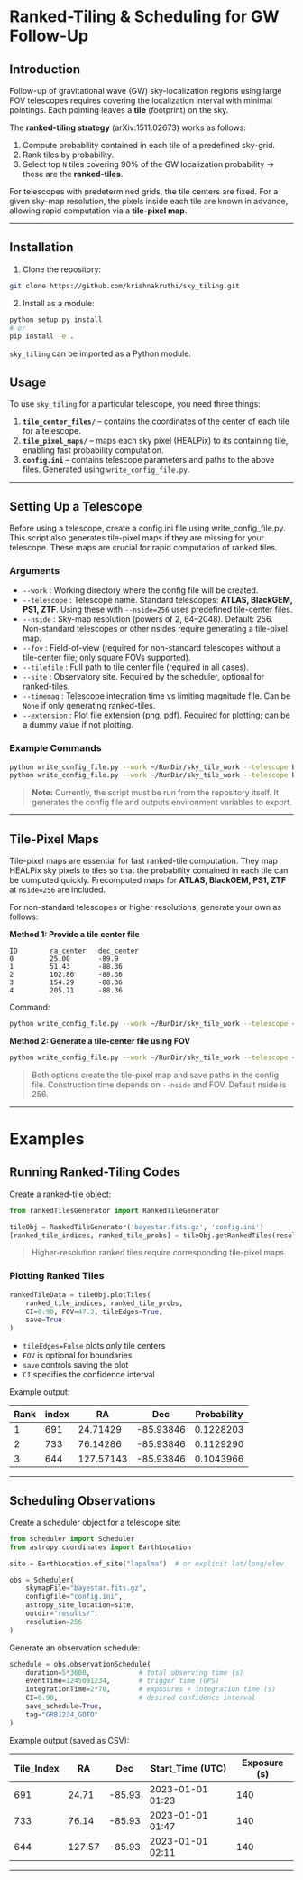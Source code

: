 # Ranked-Tiling & Scheduling for GW Follow-Up

## Introduction

Follow-up of gravitational wave (GW) sky-localization regions using large FOV telescopes requires covering the localization interval with minimal pointings. Each pointing leaves a **tile** (footprint) on the sky.

The **ranked-tiling strategy** (arXiv:1511.02673) works as follows:

1. Compute probability contained in each tile of a predefined sky-grid.  
2. Rank tiles by probability.  
3. Select top `N` tiles covering 90% of the GW localization probability → these are the **ranked-tiles**.  

For telescopes with predetermined grids, the tile centers are fixed. For a given sky-map resolution, the pixels inside each tile are known in advance, allowing rapid computation via a **tile-pixel map**.

---

## Installation

1. Clone the repository:

```bash
git clone https://github.com/krishnakruthi/sky_tiling.git
````

2. Install as a module:

```bash
python setup.py install
# or
pip install -e .
```

`sky_tiling` can be imported as a Python module. 

## Usage
To use `sky_tiling` for a particular telescope, you need three things:
1. **`tile_center_files/`** – contains the coordinates of the center of each tile for a telescope.
2. **`tile_pixel_maps/`** – maps each sky pixel (HEALPix) to its containing tile, enabling fast probability computation.
3. **`config.ini`** – contains telescope parameters and paths to the above files. Generated using `write_config_file.py`.


---

## Setting Up a Telescope

Before using a telescope, create a config.ini file using write_config_file.py. This script also generates tile-pixel maps if they are missing for your telescope. These maps are crucial for rapid computation of ranked tiles.

### Arguments

* `--work` : Working directory where the config file will be created.
* `--telescope` : Telescope name. Standard telescopes: **ATLAS, BlackGEM, PS1, ZTF**. Using these with `--nside=256` uses predefined tile-center files.
* `--nside` : Sky-map resolution (powers of 2, 64–2048). Default: 256. Non-standard telescopes or other nsides require generating a tile-pixel map.
* `--fov` : Field-of-view (required for non-standard telescopes without a tile-center file; only square FOVs supported).
* `--tilefile` : Full path to tile center file (required in all cases).
* `--site` : Observatory site. Required by the scheduler, optional for ranked-tiles.
* `--timemag` : Telescope integration time vs limiting magnitude file. Can be `None` if only generating ranked-tiles.
* `--extension` : Plot file extension (png, pdf). Required for plotting; can be a dummy value if not plotting.

### Example Commands

```bash
python write_config_file.py --work ~/RunDir/sky_tile_work --telescope BlackGEM --site None --timemag None --extension png
python write_config_file.py --work ~/RunDir/sky_tile_work --telescope BlackGEM --site lasilla --timemag None --extension pdf
```

> **Note:** Currently, the script must be run from the repository itself. It generates the config file and outputs environment variables to export.

---

## Tile-Pixel Maps
Tile-pixel maps are essential for fast ranked-tile computation. They map HEALPix sky pixels to tiles so that the probability contained in each tile can be computed quickly. Precomputed maps for **ATLAS, BlackGEM, PS1, ZTF** at `nside=256` are included. 

For non-standard telescopes or higher resolutions, generate your own as follows:

**Method 1: Provide a tile center file**

```
ID        ra_center   dec_center
0         25.00       -89.9
1         51.43       -88.36
2         102.86      -88.36
3         154.29      -88.36
4         205.71      -88.36
```

Command:

```bash
python write_config_file.py --work ~/RunDir/sky_tile_work --telescope <telescope> --site <site or None> --timemag <file or None> --tilefile <full path> --extension png
```

**Method 2: Generate a tile-center file using FOV**

```bash
python write_config_file.py --work ~/RunDir/sky_tile_work --telescope <telescope> --site <site or None> --timemag <file or None> --fov <FOV> --extension png
```

> Both options create the tile-pixel map and save paths in the config file. Construction time depends on `--nside` and FOV. Default nside is 256.

---
# Examples

## Running Ranked-Tiling Codes

Create a ranked-tile object:

```python
from rankedTilesGenerator import RankedTileGenerator

tileObj = RankedTileGenerator('bayestar.fits.gz', 'config.ini')
[ranked_tile_indices, ranked_tile_probs] = tileObj.getRankedTiles(resolution=256)
```

> Higher-resolution ranked tiles require corresponding tile-pixel maps.

### Plotting Ranked Tiles

```python
rankedTileData = tileObj.plotTiles(
    ranked_tile_indices, ranked_tile_probs,
    CI=0.90, FOV=47.3, tileEdges=True,
    save=True
)
```

* `tileEdges=False` plots only tile centers
* `FOV` is optional for boundaries
* `save` controls saving the plot
* `CI` specifies the confidence interval

Example output:

| Rank | index | RA        | Dec       | Probability |
| ---- | ----- | --------- | --------- | ----------- |
| 1    | 691   | 24.71429  | -85.93846 | 0.1228203   |
| 2    | 733   | 76.14286  | -85.93846 | 0.1129290   |
| 3    | 644   | 127.57143 | -85.93846 | 0.1043966   |

---


## Scheduling Observations

Create a scheduler object for a telescope site:

```python
from scheduler import Scheduler
from astropy.coordinates import EarthLocation

site = EarthLocation.of_site("lapalma")  # or explicit lat/long/elev

obs = Scheduler(
    skymapFile="bayestar.fits.gz",
    configfile="config.ini",
    astropy_site_location=site,
    outdir="results/",
    resolution=256
)
```

Generate an observation schedule:

```python
schedule = obs.observationSchedule(
    duration=5*3600,            # total observing time (s)
    eventTime=1245091234,       # trigger time (GPS)
    integrationTime=2*70,       # exposures × integration time (s)
    CI=0.90,                    # desired confidence interval
    save_schedule=True,
    tag="GRB1234_GOTO"
)
```

Example output (saved as CSV):

| Tile\_Index | RA     | Dec    | Start\_Time (UTC) | Exposure (s) |
| ----------- | ------ | ------ | ----------------- | ------------ |
| 691         | 24.71  | -85.93 | 2023-01-01 01:23  | 140          |
| 733         | 76.14  | -85.93 | 2023-01-01 01:47  | 140          |
| 644         | 127.57 | -85.93 | 2023-01-01 02:11  | 140          |

---



